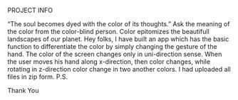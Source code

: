 PROJECT INFO

“The soul becomes dyed with the color of its thoughts.” 
Ask the meaning of the color from the color-blind person. Color epitomizes the beautifull landscapes of our planet. Hey folks, I have built an app which has the basic function to differentiate the color by simply changing the gesture of the hand. The color of the screen changes only in uni-direction sense. When the user moves his hand along x-direction, then color changes, while rotating in z-direction color change in two another colors. I had uploaded all files in zip form.
P.S. 

Thank You
